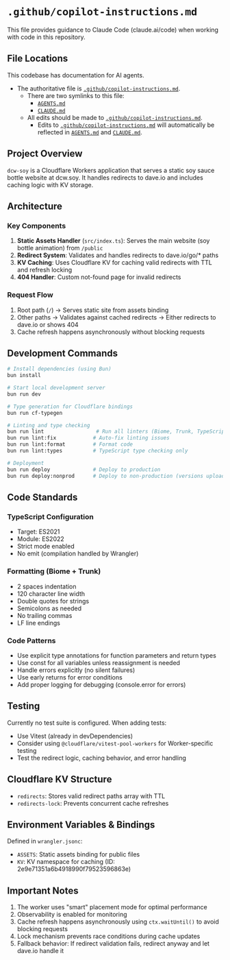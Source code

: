# `.github/copilot-instructions.md`

This file provides guidance to Claude Code (claude.ai/code) when working with code in this repository.

## File Locations

This codebase has documentation for AI agents.

- The authoritative file is [`.github/copilot-instructions.md`](.github/copilot-instructions.md).
  - There are two symlinks to this file:
    - [`AGENTS.md`](AGENTS.md)
    - [`CLAUDE.md`](CLAUDE.md)
  - All edits should be made to [`.github/copilot-instructions.md`](.github/copilot-instructions.md).
    - Edits to [`.github/copilot-instructions.md`](.github/copilot-instructions.md) will automatically be reflected in [`AGENTS.md`](AGENTS.md) and [`CLAUDE.md`](CLAUDE.md).

## Project Overview

`dcw-soy` is a Cloudflare Workers application that serves a static soy sauce bottle website at dcw.soy. It handles redirects to dave.io and includes caching logic with KV storage.

## Architecture

### Key Components

1. **Static Assets Handler** (`src/index.ts`): Serves the main website (soy bottle animation) from `/public`
2. **Redirect System**: Validates and handles redirects to dave.io/go/\* paths
3. **KV Caching**: Uses Cloudflare KV for caching valid redirects with TTL and refresh locking
4. **404 Handler**: Custom not-found page for invalid redirects

### Request Flow

1. Root path (`/`) → Serves static site from assets binding
2. Other paths → Validates against cached redirects → Either redirects to dave.io or shows 404
3. Cache refresh happens asynchronously without blocking requests

## Development Commands

```bash
# Install dependencies (using Bun)
bun install

# Start local development server
bun run dev

# Type generation for Cloudflare bindings
bun run cf-typegen

# Linting and type checking
bun run lint                 # Run all linters (Biome, Trunk, TypeScript)
bun run lint:fix            # Auto-fix linting issues
bun run lint:format         # Format code
bun run lint:types          # TypeScript type checking only

# Deployment
bun run deploy              # Deploy to production
bun run deploy:nonprod      # Deploy to non-production (versions upload)
```

## Code Standards

### TypeScript Configuration

- Target: ES2021
- Module: ES2022
- Strict mode enabled
- No emit (compilation handled by Wrangler)

### Formatting (Biome + Trunk)

- 2 spaces indentation
- 120 character line width
- Double quotes for strings
- Semicolons as needed
- No trailing commas
- LF line endings

### Code Patterns

- Use explicit type annotations for function parameters and return types
- Use const for all variables unless reassignment is needed
- Handle errors explicitly (no silent failures)
- Use early returns for error conditions
- Add proper logging for debugging (console.error for errors)

## Testing

Currently no test suite is configured. When adding tests:

- Use Vitest (already in devDependencies)
- Consider using `@cloudflare/vitest-pool-workers` for Worker-specific testing
- Test the redirect logic, caching behavior, and error handling

## Cloudflare KV Structure

- `redirects`: Stores valid redirect paths array with TTL
- `redirects-lock`: Prevents concurrent cache refreshes

## Environment Variables & Bindings

Defined in `wrangler.jsonc`:

- `ASSETS`: Static assets binding for public files
- `KV`: KV namespace for caching (ID: 2e9e71351a6b4918990f79523596863e)

## Important Notes

1. The worker uses "smart" placement mode for optimal performance
2. Observability is enabled for monitoring
3. Cache refresh happens asynchronously using `ctx.waitUntil()` to avoid blocking requests
4. Lock mechanism prevents race conditions during cache updates
5. Fallback behavior: If redirect validation fails, redirect anyway and let dave.io handle it
